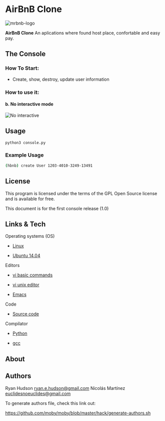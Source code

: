 # AirBnB Clone
![mrbnb-logo](https://holbertonintranet.s3.amazonaws.com/uploads/medias/2018/6/65f4a1dd9c51265f49d0.png?X-Amz-Algorithm=AWS4-HMAC-SHA256&X-Amz-Credential=AKIARDDGGGOUXW7JF5MT%2F20190704%2Fus-east-1%2Fs3%2Faws4_request&X-Amz-Date=20190704T044634Z&X-Amz-Expires=86400&X-Amz-SignedHeaders=host&X-Amz-Signature=c1e978b74e96abf15bd2fca8fd589392430ed99816a28edbf251fa4fc3df6bfd)

**AirBnB Clone** An aplications where found host place, confortable and easy pay.



## The Console
### How To Start:

* Create, show, destroy, update user information





### How to use it:




#### b. No interactive mode

![No interactive]()
 




##### 
















## Usage



`python3 console.py`




### Example Usage
```bash
(hbnb) create User 1203-4010-3249-13491
```



## License



This program is licensed under the terms of the GPL Open Source license and is available for free.

This document is for the first console release (1.0) 







## Links & Tech

Operating systems (OS)

* [Linux](https://www.linux.org)

* [Ubuntu 14.04](http://releases.ubuntu.com/14.04/)



Editors

* [vi basic commands](https://www.ccsf.edu/Pub/Fac/vi.html)

* [vi unix editor](https://sourceforge.net/projects/ex-vi/)

* [Emacs](https://www.gnu.org/software/emacs/)



Code

* [Source code](https://github.com/ryanhudson/AirBnB_clone)



Compilator

* [Python](https://www.python.org/downloads/release/python-373/)

* [gcc](https://www.gnu.org/software/gcc/)



## About









## Authors



Ryan Hudson <ryan.e.hudson@gmail.com>
Nicolás Martínez <euclidesnoeuclides@gmail.com>





To generate authors file, check this link out:

https://github.com/moby/moby/blob/master/hack/generate-authors.sh





#

